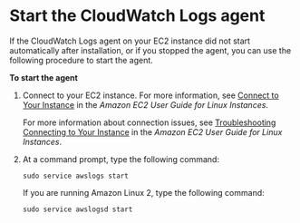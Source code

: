 # Start the CloudWatch Logs agent<a name="StartTheCWLAgent"></a>

If the CloudWatch Logs agent on your EC2 instance did not start automatically after installation, or if you stopped the agent, you can use the following procedure to start the agent\.

**To start the agent**

1. Connect to your EC2 instance\. For more information, see [Connect to Your Instance](https://docs.aws.amazon.com/AWSEC2/latest/UserGuide/ec2-connect-to-instance-linux.html) in the *Amazon EC2 User Guide for Linux Instances*\.

   For more information about connection issues, see [Troubleshooting Connecting to Your Instance](https://docs.aws.amazon.com/AWSEC2/latest/UserGuide/TroubleshootingInstancesConnecting.html) in the *Amazon EC2 User Guide for Linux Instances*\.

1. At a command prompt, type the following command:

   ```
   sudo service awslogs start
   ```

   If you are running Amazon Linux 2, type the following command:

   ```
   sudo service awslogsd start
   ```